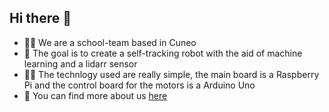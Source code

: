 ## Hi there 👋

 - 🙋‍♀️ We are a school-team based in Cuneo
 - 🌈 The goal is to create a self-tracking robot with the aid of machine learning and a lidarr sensor
 - 👩‍💻 The technlogy used are really simple, the main board is a Raspberry Pi and the control board for the motors is a Arduino Uno
 - 🧙 You can find more about us [here](https://cassis-squad.github.io/Cassis_Squad/)
